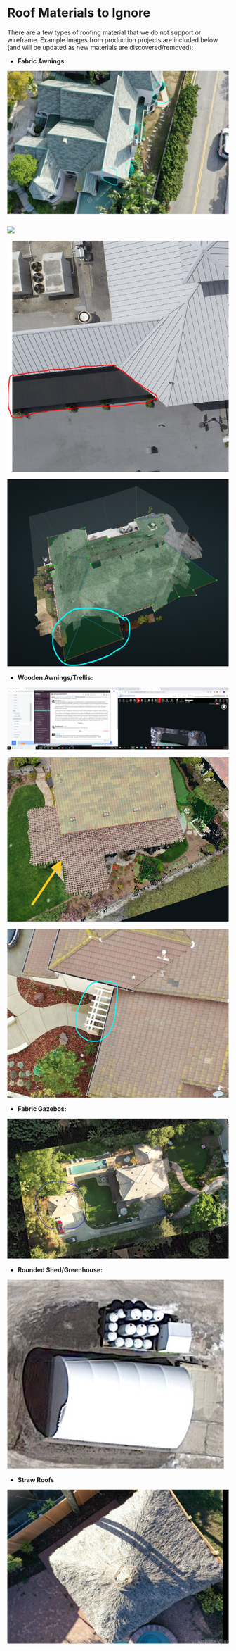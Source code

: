 # Roof Materials to Ignore

There are a few types of roofing material that we do not support or wireframe. Example images from production projects are included below \(and will be updated as new materials are discovered/removed\):

* **Fabric Awnings:**

![](../.gitbook/assets/fabric-awnings.png)

![](../.gitbook/assets/57636.png)

![](../.gitbook/assets/fabric-awning2.png)

![The bottom circle is a hot tub, not a roof](../.gitbook/assets/image-1%20%281%29.png)

* **Wooden Awnings/Trellis:**

![Project 57301](../.gitbook/assets/image.png)

![](../.gitbook/assets/roof-type-to-ignore.png)

![Project 57301](../.gitbook/assets/image%20%286%29.png)

* **Fabric Gazebos:**

![Project 56842](../.gitbook/assets/image%20%283%29.png)

* **Rounded Shed/Greenhouse:**

![](../.gitbook/assets/rounded-shed-or-greenhouse.JPG)

* **Straw Roofs**

![](../.gitbook/assets/57846.png)

